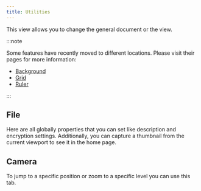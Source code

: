 ```yaml
---
title: Utilities
---
```


This view allows you to change the general document or the view.

:::note

Some features have recently moved to different locations. Please visit their pages for more information:

- [Background](/docs/v2/background)
- [Grid](/docs/v2/tools/grid)
- [Ruler](/docs/v2/tools/ruler)

:::

## File

Here are all globally properties that you can set like description and encryption settings.
Additionally, you can capture a thumbnail from the current viewport to see it in the home page.

## Camera

To jump to a specific position or zoom to a specific level you can use this tab.
